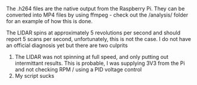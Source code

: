 The .h264 files are the native output from the Raspberry Pi. They can be converted into MP4 files by using ffmpeg - check out the /analysis/ folder for an example of how this is done.

The LIDAR spins at approximately 5 revolutions per second and should report 5 scans per second, unfortunately, this is not the case. I do not have an official diagnosis yet but there are two culprits
1) The LIDAR was not spinning at full speed, and only putting out intermittant results. This is probable, I was supplying 3V3 from the Pi and not checking RPM / using a PID voltage control
2) My script sucks
